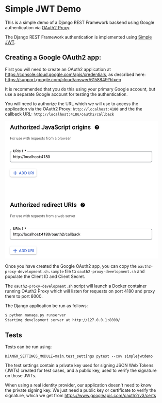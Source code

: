 # Simple JWT Demo

This is a simple demo of a Django REST Framework backend using Google authentication
via [OAuth2 Proxy](https://github.com/oauth2-proxy/oauth2-proxy).

The Django REST Framework authentication is implemented using
[Simple JWT](https://github.com/jazzband/djangorestframework-simplejwt).

## Creating a Google OAuth2 app:

First you will need to create an OAuth2 application at
<https://console.cloud.google.com/apis/credentials>, as described here:
<https://support.google.com/cloud/answer/6158849?hl=en>

It is recommended that you do this using your primary Google account, but use a separate
Google account for testing the authentication.

You will need to authorize the URL which we will use to access the application via the
OAuth2 Proxy: `http://localhost:4180`  and the the callback URL:
`http://localhost:4180/oauth2/callback`

![picture](docs/images/oauth2-authorized-urls.png)

Once you have created the Google OAuth2 app, you can copy the
`oauth2-proxy-development.sh.sample` file to `oauth2-proxy-development.sh`
and populate the Client ID and Client Secret.

The `oauth2-proxy-development.sh` script will launch a Docker container running OAuth2 Proxy
which will listen for requests on port 4180 and proxy them to port 8000.

The Django application be run as follows:

```
$ python manage.py runserver
Starting development server at http://127.0.0.1:8000/
```


## Tests

Tests can be run using:

```
DJANGO_SETTINGS_MODULE=main.test_settings pytest --cov simplejwtdemo
```

The test settings contain a private key used for signing JSON Web Tokens (JWTs)
created for test cases, and a public key, used to verify the signature on those JWTs.

When using a real identity provider, our application doesn't need to know the private
signing key.  We just need a public key or certificate to verify the signature, which
we get from <https://www.googleapis.com/oauth2/v3/certs>
